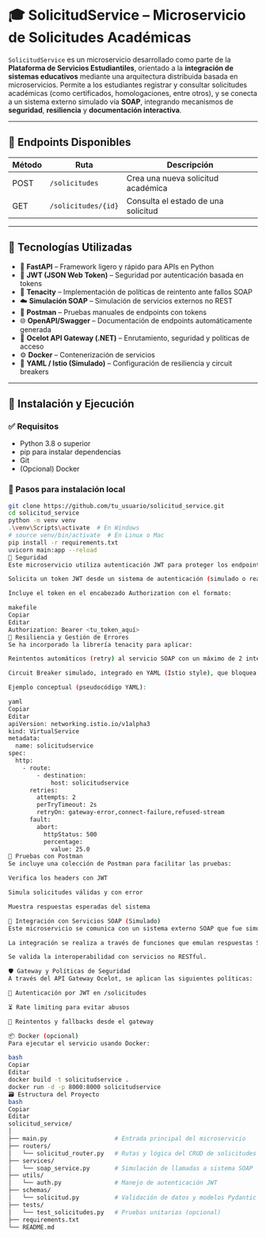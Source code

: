 # 🎓 SolicitudService – Microservicio de Solicitudes Académicas

`SolicitudService` es un microservicio desarrollado como parte de la **Plataforma de Servicios Estudiantiles**, orientado a la **integración de sistemas educativos** mediante una arquitectura distribuida basada en microservicios. Permite a los estudiantes registrar y consultar solicitudes académicas (como certificados, homologaciones, entre otros), y se conecta a un sistema externo simulado vía **SOAP**, integrando mecanismos de **seguridad**, **resiliencia** y **documentación interactiva**.

---

## 📌 Endpoints Disponibles

| Método | Ruta                  | Descripción                             |
|--------|-----------------------|-----------------------------------------|
| POST   | `/solicitudes`        | Crea una nueva solicitud académica      |
| GET    | `/solicitudes/{id}`   | Consulta el estado de una solicitud     |

---

## 🧰 Tecnologías Utilizadas

- 🐍 **FastAPI** – Framework ligero y rápido para APIs en Python
- 🔐 **JWT (JSON Web Token)** – Seguridad por autenticación basada en tokens
- 🔄 **Tenacity** – Implementación de políticas de reintento ante fallos SOAP
- ☁️ **Simulación SOAP** – Simulación de servicios externos no REST
- 🧪 **Postman** – Pruebas manuales de endpoints con tokens
- 🌐 **OpenAPI/Swagger** – Documentación de endpoints automáticamente generada
- 🚪 **Ocelot API Gateway (.NET)** – Enrutamiento, seguridad y políticas de acceso
- ⚙️ **Docker** – Contenerización de servicios
- 🧵 **YAML / Istio (Simulado)** – Configuración de resiliencia y circuit breakers

---

## 🔧 Instalación y Ejecución

### ✅ Requisitos

- Python 3.8 o superior
- pip para instalar dependencias
- Git
- (Opcional) Docker

### 🚀 Pasos para instalación local

```bash
git clone https://github.com/tu_usuario/solicitud_service.git
cd solicitud_service
python -m venv venv
.\venv\Scripts\activate  # En Windows
# source venv/bin/activate  # En Linux o Mac
pip install -r requirements.txt
uvicorn main:app --reload
🔐 Seguridad
Este microservicio utiliza autenticación JWT para proteger los endpoints. Para acceder a ellos:

Solicita un token JWT desde un sistema de autenticación (simulado o real).

Incluye el token en el encabezado Authorization con el formato:

makefile
Copiar
Editar
Authorization: Bearer <tu_token_aquí>
🔄 Resiliencia y Gestión de Errores
Se ha incorporado la librería tenacity para aplicar:

Reintentos automáticos (retry) al servicio SOAP con un máximo de 2 intentos.

Circuit Breaker simulado, integrado en YAML (Istio style), que bloquea llamadas tras 3 fallos en 60 segundos.

Ejemplo conceptual (pseudocódigo YAML):

yaml
Copiar
Editar
apiVersion: networking.istio.io/v1alpha3
kind: VirtualService
metadata:
  name: solicitudservice
spec:
  http:
    - route:
        - destination:
            host: solicitudservice
      retries:
        attempts: 2
        perTryTimeout: 2s
        retryOn: gateway-error,connect-failure,refused-stream
      fault:
        abort:
          httpStatus: 500
          percentage:
            value: 25.0
🧪 Pruebas con Postman
Se incluye una colección de Postman para facilitar las pruebas:

Verifica los headers con JWT

Simula solicitudes válidas y con error

Muestra respuestas esperadas del sistema

🔄 Integración con Servicios SOAP (Simulado)
Este microservicio se comunica con un sistema externo SOAP que fue simulado para pruebas de resiliencia y compatibilidad con sistemas legacy.

La integración se realiza a través de funciones que emulan respuestas SOAP.

Se valida la interoperabilidad con servicios no RESTful.

🛡️ Gateway y Políticas de Seguridad
A través del API Gateway Ocelot, se aplican las siguientes políticas:

🔑 Autenticación por JWT en /solicitudes

⏳ Rate limiting para evitar abusos

🧱 Reintentos y fallbacks desde el gateway

📦 Docker (opcional)
Para ejecutar el servicio usando Docker:

bash
Copiar
Editar
docker build -t solicitudservice .
docker run -d -p 8000:8000 solicitudservice
🗃️ Estructura del Proyecto
bash
Copiar
Editar
solicitud_service/
│
├── main.py                   # Entrada principal del microservicio
├── routers/
│   └── solicitud_router.py   # Rutas y lógica del CRUD de solicitudes
├── services/
│   └── soap_service.py       # Simulación de llamadas a sistema SOAP
├── utils/
│   └── auth.py               # Manejo de autenticación JWT
├── schemas/
│   └── solicitud.py          # Validación de datos y modelos Pydantic
├── tests/
│   └── test_solicitudes.py   # Pruebas unitarias (opcional)
├── requirements.txt
└── README.md
